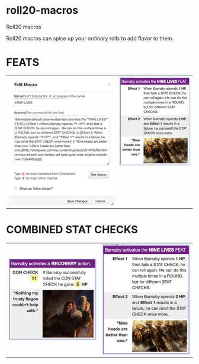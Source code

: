 # roll20-macros
Roll20 macros

Roll20 macros can spice up your ordinary rolls to add flavor to them.

# **FEATS**

<table><tr><td vlign="top"><img src="https://github.com/2533001180/roll20-macros/blob/master/nine-lives-macro.png"></td><td valign="top"><img src="https://github.com/2533001180/roll20-macros/blob/master/nine-lives-feat.png"></td></tr></table>

# **COMBINED STAT CHECKS**

<table><tr><td vlign="top"><img src="https://github.com/2533001180/roll20-macros/blob/master/recovery-rolls.png"></td><td valign="top"><img src="https://github.com/2533001180/roll20-macros/blob/master/nine-lives-feat.png"></td></tr></table>
